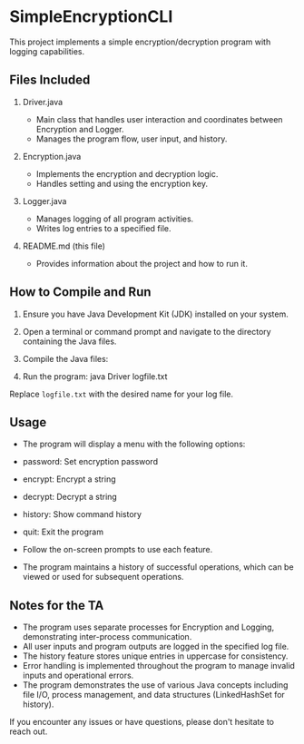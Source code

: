 # SimpleEncryptionCLI
This project implements a simple encryption/decryption program with logging capabilities.

## Files Included

1. Driver.java
   - Main class that handles user interaction and coordinates between Encryption and Logger.
   - Manages the program flow, user input, and history.

2. Encryption.java
   - Implements the encryption and decryption logic.
   - Handles setting and using the encryption key.

3. Logger.java
   - Manages logging of all program activities.
   - Writes log entries to a specified file.

4. README.md (this file)
   - Provides information about the project and how to run it.

## How to Compile and Run

1. Ensure you have Java Development Kit (JDK) installed on your system.

2. Open a terminal or command prompt and navigate to the directory containing the Java files.

3. Compile the Java files:

4. Run the program: java Driver logfile.txt

Replace `logfile.txt` with the desired name for your log file.

## Usage

- The program will display a menu with the following options:
- password: Set encryption password
- encrypt: Encrypt a string
- decrypt: Decrypt a string
- history: Show command history
- quit: Exit the program

- Follow the on-screen prompts to use each feature.
- The program maintains a history of successful operations, which can be viewed or used for subsequent operations.

## Notes for the TA

- The program uses separate processes for Encryption and Logging, demonstrating inter-process communication.
- All user inputs and program outputs are logged in the specified log file.
- The history feature stores unique entries in uppercase for consistency.
- Error handling is implemented throughout the program to manage invalid inputs and operational errors.
- The program demonstrates the use of various Java concepts including file I/O, process management, and data structures (LinkedHashSet for history).

If you encounter any issues or have questions, please don't hesitate to reach out.
